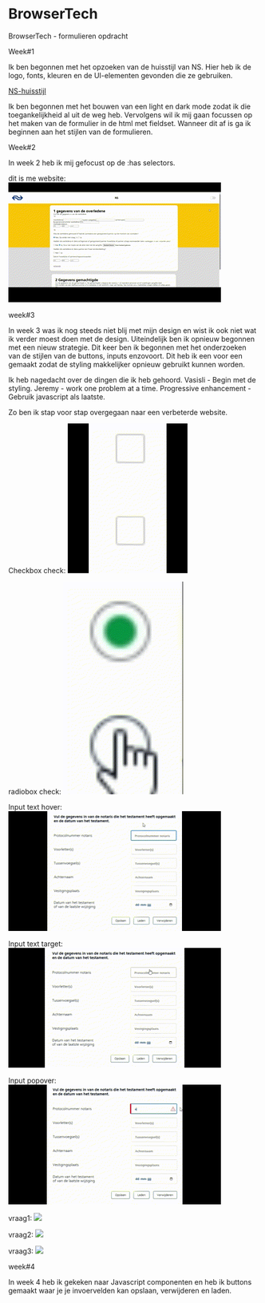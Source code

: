 # BrowserTech
BrowserTech - formulieren opdracht

Week#1

Ik ben begonnen met het opzoeken van de huisstijl van NS. Hier heb ik de logo, fonts, kleuren en de UI-elementen gevonden die ze gebruiken.

<a href="https://www.ns.nl/platform/resources.html">NS-huisstijl</a>

Ik ben begonnen met het bouwen van een light en dark mode zodat ik die toegankelijkheid al uit de weg heb. Vervolgens wil ik mij gaan focussen op het maken van de formulier in de html met fieldset. Wanneer dit af is ga ik beginnen aan het stijlen van de formulieren.

Week#2

In week 2 heb ik mij gefocust op de :has selectors.

dit is me website:
<img src="readmeimg/index1.gif">

week#3

In week 3 was ik nog steeds niet blij met mijn design en wist ik ook niet wat ik verder moest doen met de design. Uiteindelijk ben ik opnieuw begonnen met een nieuw strategie. Dit keer ben ik begonnen met het onderzoeken van de stijlen van de buttons, inputs enzovoort. Dit heb ik een voor een gemaakt zodat de styling makkelijker opnieuw gebruikt kunnen worden.

Ik heb nagedacht over de dingen die ik heb gehoord. Vasisli - Begin met de styling. Jeremy - work one problem at a time. Progressive enhancement - Gebruik javascript als laatste.

Zo ben ik stap voor stap overgegaan naar een verbeterde website.

Checkbox check:
<img src="readmeimg/checkbox-BT.gif"> 

radiobox check:
<img src="readmeimg/radiobox-BT.gif">

Input text hover:
<img src="readmeimg/hover-BT.gif">

Input text target:
<img src="readmeimg/targetinput-BT.gif">

Input popover:
<img src="readmeimg/hoverpopover-BT.gif">


vraag1:
<img src="readmeimg/vraag1.gif">

vraag2:
<img src="readmeimg/vraag2.gif">

vraag3:
<img src="readmeimg/vraag3.gif">

week#4

In week 4 heb ik gekeken naar Javascript componenten en heb ik buttons gemaakt waar je je invoervelden kan opslaan, verwijderen en laden.

